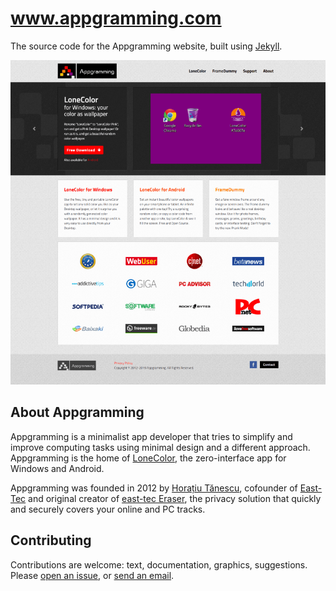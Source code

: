 # www.appgramming.com
The source code for the Appgramming website, built using [Jekyll](https://jekyllrb.com/).

![Appgramming Website Screenshot](screenshot.png)

## About Appgramming

Appgramming is a minimalist app developer that tries to simplify and improve computing tasks using minimal design and a different approach. Appgramming is the home of [LoneColor](https://www.appgramming.com/lonecolor/), the zero-interface app for Windows and Android.

Appgramming was founded in 2012 by [Horațiu Tănescu](https://horatiu.me), cofounder of [East-Tec](https://www.east-tec.com) and original creator of [east-tec Eraser](https://www.east-tec.com/eraser/), the privacy solution that quickly and securely covers your online and PC tracks.

## Contributing

Contributions are welcome: text, documentation, graphics, suggestions. Please [open an issue](https://github.com/appgramming/www.appgramming.com/issues), or [send an email](https://www.appgramming.com/support/).
